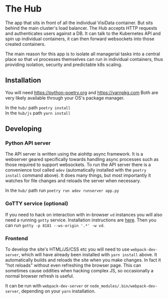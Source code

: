 # The Hub

The app that sits in front of all the individual VisiData container. But sits
behind the main cluster's load balancer. The Hub accepts HTTP requests and
authenticates users against a DB. It can talk to the Kubernetes API and spin
up individual containers, it can then forward websockets into those created containers.

The main reason for this app is to isolate all managerial tasks into a central place so
that `vd` processes themselves can run in individual containers, thus providing isolation, security and predictable k8s scaling.

## Installation
You will need https://python-poetry.org and https://yarnpkg.com Both are very
likely available through your OS's package manager.

In the `hub/` path `poetry install`    
In the `hub/js` path `yarn install`    

## Developing

### Python API server
The API server is written using the aiohttp async framework. It is a webserver geared specifically towards handling async processes such as those required to support websockets. To run the  API server there is a convenience tool called `adev` (automatically installed with the `poetry install` command above). It does many things, but most importantly it watches for file changes and reloads the server when necessary.

In the `hub/` path run `poetry run adev runserver app.py`

### GoTTY service (optional)
If you need to hack on interaction with in-browser `vd` instances you will also need a running `gotty` service. Installation instructions are [here](https://github.com/yudai/gotty#installation). Then you can run `gotty -p 8181 --ws-origin '.*' -w vd`.

### Frontend
To develop the site's HTML/JS/CSS etc you will need to use `webpack-dev-server`, which will have already been installed with `yarn install` above. It automatically builds and reloads the site when you make changes. In fact it "hot reloads" without even refreshing the browser page. This can sometimes cause oddities when hacking complex JS, so occasionally a normal browser refresh is useful.

It can be run with `webpack-dev-server` or `node_modules/.bin/webpack-dev-server`, depending on your `yarn` installation.
